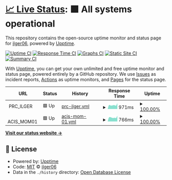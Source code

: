 # [📈 Live Status](https://ilger06.github.io/Uptime): <!--live status--> **🟩 All systems operational**

This repository contains the open-source uptime monitor and status page for [ilger06](https://ilger06.github.io/Uptime), powered by [Upptime](https://github.com/upptime/upptime).

[![Uptime CI](https://github.com/ilger06/Uptime/workflows/Uptime%20CI/badge.svg)](https://github.com/ilger06/Uptime/actions?query=workflow%3A%22Uptime+CI%22)
[![Response Time CI](https://github.com/ilger06/Uptime/workflows/Response%20Time%20CI/badge.svg)](https://github.com/ilger06/Uptime/actions?query=workflow%3A%22Response+Time+CI%22)
[![Graphs CI](https://github.com/ilger06/Uptime/workflows/Graphs%20CI/badge.svg)](https://github.com/ilger06/Uptime/actions?query=workflow%3A%22Graphs+CI%22)
[![Static Site CI](https://github.com/ilger06/Uptime/workflows/Static%20Site%20CI/badge.svg)](https://github.com/ilger06/Uptime/actions?query=workflow%3A%22Static+Site+CI%22)
[![Summary CI](https://github.com/ilger06/Uptime/workflows/Summary%20CI/badge.svg)](https://github.com/ilger06/Uptime/actions?query=workflow%3A%22Summary+CI%22)

With [Upptime](https://upptime.js.org), you can get your own unlimited and free uptime monitor and status page, powered entirely by a GitHub repository. We use [Issues](https://github.com/ilger06/Uptime/issues) as incident reports, [Actions](https://github.com/ilger06/Uptime/actions) as uptime monitors, and [Pages](https://ilger06.github.io/Uptime) for the status page.

<!--start: status pages-->
<!-- This summary is generated by Upptime (https://github.com/upptime/upptime) -->
<!-- Do not edit this manually, your changes will be overwritten -->
<!-- prettier-ignore -->
| URL | Status | History | Response Time | Uptime |
| --- | ------ | ------- | ------------- | ------ |
| <img alt="" src="https://icons.duckduckgo.com/ip3/null.ico" height="13"> PRC_ILGER | 🟩 Up | [prc-ilger.yml](https://github.com/ilger06/Uptime/commits/HEAD/history/prc-ilger.yml) | <details><summary><img alt="Response time graph" src="./graphs/prc-ilger/response-time-week.png" height="20"> 971ms</summary><br><a href="https://ilger06.github.io/Uptime/history/prc-ilger"><img alt="Response time 1094" src="https://img.shields.io/endpoint?url=https%3A%2F%2Fraw.githubusercontent.com%2Filger06%2FUptime%2FHEAD%2Fapi%2Fprc-ilger%2Fresponse-time.json"></a><br><a href="https://ilger06.github.io/Uptime/history/prc-ilger"><img alt="24-hour response time 990" src="https://img.shields.io/endpoint?url=https%3A%2F%2Fraw.githubusercontent.com%2Filger06%2FUptime%2FHEAD%2Fapi%2Fprc-ilger%2Fresponse-time-day.json"></a><br><a href="https://ilger06.github.io/Uptime/history/prc-ilger"><img alt="7-day response time 971" src="https://img.shields.io/endpoint?url=https%3A%2F%2Fraw.githubusercontent.com%2Filger06%2FUptime%2FHEAD%2Fapi%2Fprc-ilger%2Fresponse-time-week.json"></a><br><a href="https://ilger06.github.io/Uptime/history/prc-ilger"><img alt="30-day response time 1134" src="https://img.shields.io/endpoint?url=https%3A%2F%2Fraw.githubusercontent.com%2Filger06%2FUptime%2FHEAD%2Fapi%2Fprc-ilger%2Fresponse-time-month.json"></a><br><a href="https://ilger06.github.io/Uptime/history/prc-ilger"><img alt="1-year response time 1079" src="https://img.shields.io/endpoint?url=https%3A%2F%2Fraw.githubusercontent.com%2Filger06%2FUptime%2FHEAD%2Fapi%2Fprc-ilger%2Fresponse-time-year.json"></a></details> | <details><summary><a href="https://ilger06.github.io/Uptime/history/prc-ilger">100.00%</a></summary><a href="https://ilger06.github.io/Uptime/history/prc-ilger"><img alt="All-time uptime 99.85%" src="https://img.shields.io/endpoint?url=https%3A%2F%2Fraw.githubusercontent.com%2Filger06%2FUptime%2FHEAD%2Fapi%2Fprc-ilger%2Fuptime.json"></a><br><a href="https://ilger06.github.io/Uptime/history/prc-ilger"><img alt="24-hour uptime 100.00%" src="https://img.shields.io/endpoint?url=https%3A%2F%2Fraw.githubusercontent.com%2Filger06%2FUptime%2FHEAD%2Fapi%2Fprc-ilger%2Fuptime-day.json"></a><br><a href="https://ilger06.github.io/Uptime/history/prc-ilger"><img alt="7-day uptime 100.00%" src="https://img.shields.io/endpoint?url=https%3A%2F%2Fraw.githubusercontent.com%2Filger06%2FUptime%2FHEAD%2Fapi%2Fprc-ilger%2Fuptime-week.json"></a><br><a href="https://ilger06.github.io/Uptime/history/prc-ilger"><img alt="30-day uptime 100.00%" src="https://img.shields.io/endpoint?url=https%3A%2F%2Fraw.githubusercontent.com%2Filger06%2FUptime%2FHEAD%2Fapi%2Fprc-ilger%2Fuptime-month.json"></a><br><a href="https://ilger06.github.io/Uptime/history/prc-ilger"><img alt="1-year uptime 99.76%" src="https://img.shields.io/endpoint?url=https%3A%2F%2Fraw.githubusercontent.com%2Filger06%2FUptime%2FHEAD%2Fapi%2Fprc-ilger%2Fuptime-year.json"></a></details>
| <img alt="" src="https://icons.duckduckgo.com/ip3/null.ico" height="13"> ACIS_MOM01 | 🟩 Up | [acis-mom-01.yml](https://github.com/ilger06/Uptime/commits/HEAD/history/acis-mom-01.yml) | <details><summary><img alt="Response time graph" src="./graphs/acis-mom-01/response-time-week.png" height="20"> 766ms</summary><br><a href="https://ilger06.github.io/Uptime/history/acis-mom-01"><img alt="Response time 875" src="https://img.shields.io/endpoint?url=https%3A%2F%2Fraw.githubusercontent.com%2Filger06%2FUptime%2FHEAD%2Fapi%2Facis-mom-01%2Fresponse-time.json"></a><br><a href="https://ilger06.github.io/Uptime/history/acis-mom-01"><img alt="24-hour response time 895" src="https://img.shields.io/endpoint?url=https%3A%2F%2Fraw.githubusercontent.com%2Filger06%2FUptime%2FHEAD%2Fapi%2Facis-mom-01%2Fresponse-time-day.json"></a><br><a href="https://ilger06.github.io/Uptime/history/acis-mom-01"><img alt="7-day response time 766" src="https://img.shields.io/endpoint?url=https%3A%2F%2Fraw.githubusercontent.com%2Filger06%2FUptime%2FHEAD%2Fapi%2Facis-mom-01%2Fresponse-time-week.json"></a><br><a href="https://ilger06.github.io/Uptime/history/acis-mom-01"><img alt="30-day response time 854" src="https://img.shields.io/endpoint?url=https%3A%2F%2Fraw.githubusercontent.com%2Filger06%2FUptime%2FHEAD%2Fapi%2Facis-mom-01%2Fresponse-time-month.json"></a><br><a href="https://ilger06.github.io/Uptime/history/acis-mom-01"><img alt="1-year response time 883" src="https://img.shields.io/endpoint?url=https%3A%2F%2Fraw.githubusercontent.com%2Filger06%2FUptime%2FHEAD%2Fapi%2Facis-mom-01%2Fresponse-time-year.json"></a></details> | <details><summary><a href="https://ilger06.github.io/Uptime/history/acis-mom-01">100.00%</a></summary><a href="https://ilger06.github.io/Uptime/history/acis-mom-01"><img alt="All-time uptime 99.85%" src="https://img.shields.io/endpoint?url=https%3A%2F%2Fraw.githubusercontent.com%2Filger06%2FUptime%2FHEAD%2Fapi%2Facis-mom-01%2Fuptime.json"></a><br><a href="https://ilger06.github.io/Uptime/history/acis-mom-01"><img alt="24-hour uptime 100.00%" src="https://img.shields.io/endpoint?url=https%3A%2F%2Fraw.githubusercontent.com%2Filger06%2FUptime%2FHEAD%2Fapi%2Facis-mom-01%2Fuptime-day.json"></a><br><a href="https://ilger06.github.io/Uptime/history/acis-mom-01"><img alt="7-day uptime 100.00%" src="https://img.shields.io/endpoint?url=https%3A%2F%2Fraw.githubusercontent.com%2Filger06%2FUptime%2FHEAD%2Fapi%2Facis-mom-01%2Fuptime-week.json"></a><br><a href="https://ilger06.github.io/Uptime/history/acis-mom-01"><img alt="30-day uptime 99.81%" src="https://img.shields.io/endpoint?url=https%3A%2F%2Fraw.githubusercontent.com%2Filger06%2FUptime%2FHEAD%2Fapi%2Facis-mom-01%2Fuptime-month.json"></a><br><a href="https://ilger06.github.io/Uptime/history/acis-mom-01"><img alt="1-year uptime 99.79%" src="https://img.shields.io/endpoint?url=https%3A%2F%2Fraw.githubusercontent.com%2Filger06%2FUptime%2FHEAD%2Fapi%2Facis-mom-01%2Fuptime-year.json"></a></details>

<!--end: status pages-->

[**Visit our status website →**](https://ilger06.github.io/Uptime)

## 📄 License

- Powered by: [Upptime](https://github.com/upptime/upptime)
- Code: [MIT](./LICENSE) © [ilger06](https://ilger06.github.io/Uptime)
- Data in the `./history` directory: [Open Database License](https://opendatacommons.org/licenses/odbl/1-0/)
